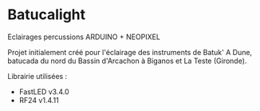 # Batucalight
Eclairages percussions ARDUINO + NEOPIXEL

Projet initialement créé pour l'éclairage des instruments de Batuk' A Dune, batucada du nord du Bassin d'Arcachon à Biganos et La Teste (Gironde).

Librairie utilisées :
- FastLED v3.4.0
- RF24 v1.4.11

